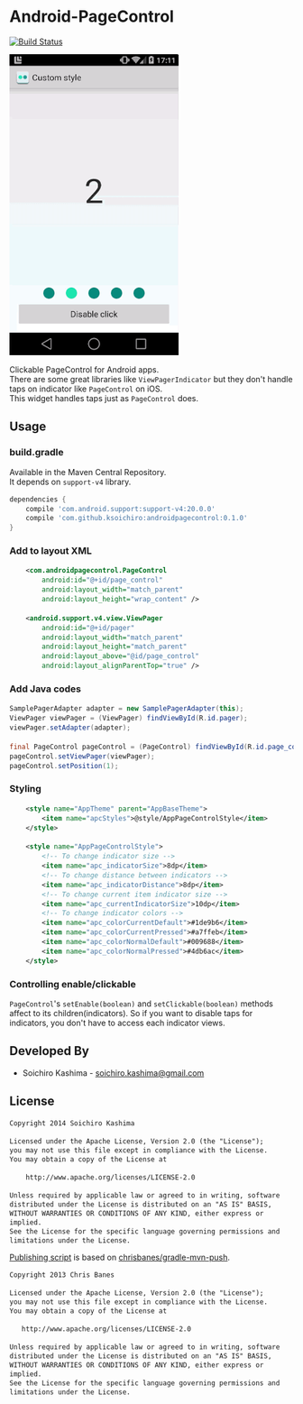 # Android-PageControl

[![Build Status](https://travis-ci.org/ksoichiro/Android-PageControl.svg?branch=master)](https://travis-ci.org/ksoichiro/Android-PageControl)

![](demo.gif)

Clickable PageControl for Android apps.  
There are some great libraries like `ViewPagerIndicator` but they don't handle taps on indicator like `PageControl` on iOS.  
This widget handles taps just as `PageControl` does.

## Usage

### build.gradle

Available in the Maven Central Repository.  
It depends on `support-v4` library.

```groovy
dependencies {
    compile 'com.android.support:support-v4:20.0.0'
    compile 'com.github.ksoichiro:androidpagecontrol:0.1.0'
}
```

### Add to layout XML

```xml
    <com.androidpagecontrol.PageControl
        android:id="@+id/page_control"
        android:layout_width="match_parent"
        android:layout_height="wrap_content" />

    <android.support.v4.view.ViewPager
        android:id="@+id/pager"
        android:layout_width="match_parent"
        android:layout_height="match_parent"
        android:layout_above="@id/page_control"
        android:layout_alignParentTop="true" />
```

### Add Java codes

```java
SamplePagerAdapter adapter = new SamplePagerAdapter(this);
ViewPager viewPager = (ViewPager) findViewById(R.id.pager);
viewPager.setAdapter(adapter);

final PageControl pageControl = (PageControl) findViewById(R.id.page_control);
pageControl.setViewPager(viewPager);
pageControl.setPosition(1);
```

### Styling

```xml
    <style name="AppTheme" parent="AppBaseTheme">
        <item name="apcStyles">@style/AppPageControlStyle</item>
    </style>

    <style name="AppPageControlStyle">
        <!-- To change indicator size -->
        <item name="apc_indicatorSize">8dp</item>
        <!-- To change distance between indicators -->
        <item name="apc_indicatorDistance">8dp</item>
        <!-- To change current item indicator size -->
        <item name="apc_currentIndicatorSize">10dp</item>
        <!-- To change indicator colors -->
        <item name="apc_colorCurrentDefault">#1de9b6</item>
        <item name="apc_colorCurrentPressed">#a7ffeb</item>
        <item name="apc_colorNormalDefault">#009688</item>
        <item name="apc_colorNormalPressed">#4db6ac</item>
    </style>
```

### Controlling enable/clickable

`PageControl`'s `setEnable(boolean)` and `setClickable(boolean)` methods affect to its children(indicators).
So if you want to disable taps for indicators, you don't have to access each indicator views.

## Developed By

* Soichiro Kashima - <soichiro.kashima@gmail.com>

## License

    Copyright 2014 Soichiro Kashima

    Licensed under the Apache License, Version 2.0 (the "License");
    you may not use this file except in compliance with the License.
    You may obtain a copy of the License at

        http://www.apache.org/licenses/LICENSE-2.0

    Unless required by applicable law or agreed to in writing, software
    distributed under the License is distributed on an "AS IS" BASIS,
    WITHOUT WARRANTIES OR CONDITIONS OF ANY KIND, either express or implied.
    See the License for the specific language governing permissions and
    limitations under the License.

[Publishing script](kotlin-publish.gradle) is based on [chrisbanes/gradle-mvn-push](https://github.com/chrisbanes/gradle-mvn-push).

    Copyright 2013 Chris Banes

    Licensed under the Apache License, Version 2.0 (the "License");
    you may not use this file except in compliance with the License.
    You may obtain a copy of the License at

       http://www.apache.org/licenses/LICENSE-2.0

    Unless required by applicable law or agreed to in writing, software
    distributed under the License is distributed on an "AS IS" BASIS,
    WITHOUT WARRANTIES OR CONDITIONS OF ANY KIND, either express or implied.
    See the License for the specific language governing permissions and
    limitations under the License.
